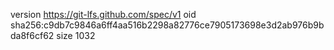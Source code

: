 version https://git-lfs.github.com/spec/v1
oid sha256:c9db7c9846a6ff4aa516b2298a82776ce7905173698e3d2ab976b9bda8f6cf62
size 1032
